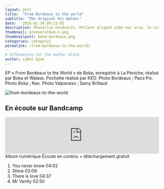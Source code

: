```yaml
---
layout: post
title:  "From Bordeaux to the world"
subtitle: "The Original Mic Walker"
date:   2016-01-30 09:11:03
description: Phasellus hendrerit. Pellent aliquet nibh nec urna. In nis aliquet vel, dapibus id,mattis.
thumbnail: premieralbum-1.png
thumbnailpost: boka-bordeaux.png
categories: category2
permalink: /from-bordeaux-to-the-world/

# Information for the author block
author: Label Epok
---
```


EP « From Bordeaux to the World » de Boka, enregistré à La Péniche, réalisé par Boka et Walass. Pochette réalisé par KEO. Photo Bordeaux ; Paco Pix. Photo Boka ; Keo. Photo Valparaiso ; Samy Brillaud

![from-bordeaux-to-the-world]({{site.url}}/{{site.baseurl}}/assets/img/from-bordeaux-to-the-world.png)

## En écoute sur Bandcamp
<iframe style="border: 0; width: 100%; height: 120px;" src="https://bandcamp.com/EmbeddedPlayer/album=3999920730/size=large/bgcol=ffffff/linkcol=e99708/tracklist=false/artwork=small/transparent=true/" seamless><a href="http://labelepok.bandcamp.com/album/from-bordeaux-to-the-world">From Bordeaux to the world by Boka</a></iframe>
Album numérique Écoute en continu + téléchargement gratuit

1. You never know 04:02
2. Shine 03:09
3. There is love 04:37
4. Mr Vanity 02:50
